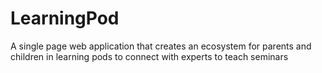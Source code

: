 # LearningPod
A single page web application that creates an ecosystem for parents and children in learning pods to connect with experts to teach seminars

